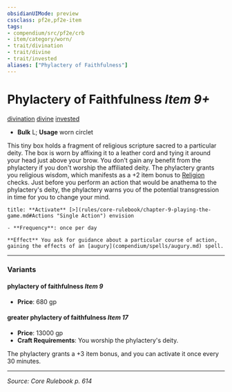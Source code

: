 ```yaml
---
obsidianUIMode: preview
cssclass: pf2e,pf2e-item
tags:
- compendium/src/pf2e/crb
- item/category/worn/
- trait/divination
- trait/divine
- trait/invested
aliases: ["Phylactery of Faithfulness"]
---
```

# Phylactery of Faithfulness *Item 9+*  
[divination](divination.md "Divination School Trait")  [divine](divine.md "Divine Tradition Trait")  [invested](invested.md "Invested Item Trait")  

- **Bulk** L; **Usage** worn circlet

This tiny box holds a fragment of religious scripture sacred to a particular deity. The box is worn by affixing it to a leather cord and tying it around your head just above your brow. You don't gain any benefit from the phylactery if you don't worship the affiliated deity. The phylactery grants you religious wisdom, which manifests as a +2 item bonus to [Religion](skills.md#Religion) checks. Just before you perform an action that would be anathema to the phylactery's deity, the phylactery warns you of the potential transgression in time for you to change your mind.

```ad-embed-ability
title: **Activate** [>](rules/core-rulebook/chapter-9-playing-the-game.md#Actions "Single Action") envision

- **Frequency**: once per day

**Effect** You ask for guidance about a particular course of action, gaining the effects of an [augury](compendium/spells/augury.md) spell.
```

---

### Variants

#### phylactery of faithfulness *Item 9*

- **Price**: 680 gp

#### greater phylactery of faithfulness *Item 17*

- **Price**: 13000 gp
- **Craft Requirements**: You worship the phylactery's deity.

The phylactery grants a +3 item bonus, and you can activate it once every 30 minutes.

---
*Source: Core Rulebook p. 614*